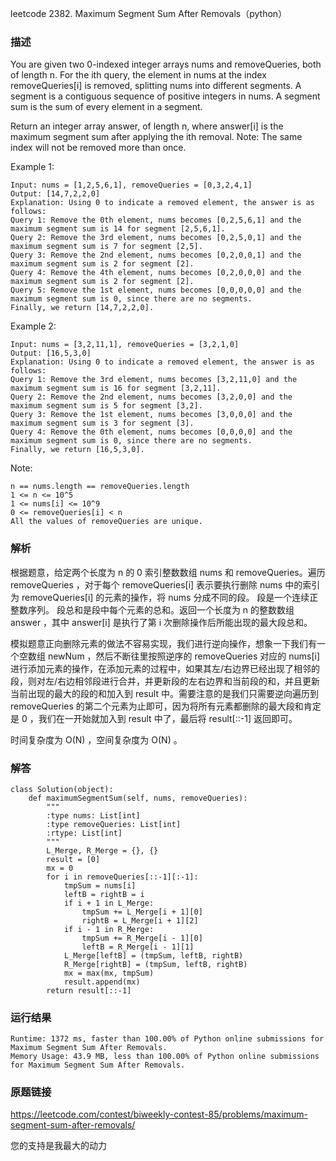 leetcode  2382. Maximum Segment Sum After Removals（python）




### 描述

You are given two 0-indexed integer arrays nums and removeQueries, both of length n. For the ith query, the element in nums at the index removeQueries[i] is removed, splitting nums into different segments. A segment is a contiguous sequence of positive integers in nums. A segment sum is the sum of every element in a segment.

Return an integer array answer, of length n, where answer[i] is the maximum segment sum after applying the ith removal. Note: The same index will not be removed more than once.



Example 1:


	Input: nums = [1,2,5,6,1], removeQueries = [0,3,2,4,1]
	Output: [14,7,2,2,0]
	Explanation: Using 0 to indicate a removed element, the answer is as follows:
	Query 1: Remove the 0th element, nums becomes [0,2,5,6,1] and the maximum segment sum is 14 for segment [2,5,6,1].
	Query 2: Remove the 3rd element, nums becomes [0,2,5,0,1] and the maximum segment sum is 7 for segment [2,5].
	Query 3: Remove the 2nd element, nums becomes [0,2,0,0,1] and the maximum segment sum is 2 for segment [2]. 
	Query 4: Remove the 4th element, nums becomes [0,2,0,0,0] and the maximum segment sum is 2 for segment [2]. 
	Query 5: Remove the 1st element, nums becomes [0,0,0,0,0] and the maximum segment sum is 0, since there are no segments.
	Finally, we return [14,7,2,2,0].
	
Example 2:


	Input: nums = [3,2,11,1], removeQueries = [3,2,1,0]
	Output: [16,5,3,0]
	Explanation: Using 0 to indicate a removed element, the answer is as follows:
	Query 1: Remove the 3rd element, nums becomes [3,2,11,0] and the maximum segment sum is 16 for segment [3,2,11].
	Query 2: Remove the 2nd element, nums becomes [3,2,0,0] and the maximum segment sum is 5 for segment [3,2].
	Query 3: Remove the 1st element, nums becomes [3,0,0,0] and the maximum segment sum is 3 for segment [3].
	Query 4: Remove the 0th element, nums becomes [0,0,0,0] and the maximum segment sum is 0, since there are no segments.
	Finally, we return [16,5,3,0].



Note:


	n == nums.length == removeQueries.length
	1 <= n <= 10^5
	1 <= nums[i] <= 10^9
	0 <= removeQueries[i] < n
	All the values of removeQueries are unique.

### 解析

根据题意，给定两个长度为 n 的 0 索引整数数组 nums 和 removeQueries。遍历 removeQueries ，对于每个 removeQueries[i]  表示要执行删除 nums 中的索引为 removeQueries[i] 的元素的操作，将 nums 分成不同的段。 段是一个连续正整数序列。 段总和是段中每个元素的总和。返回一个长度为 n 的整数数组 answer ，其中 answer[i] 是执行了第 i 次删除操作后所能出现的最大段总和。

模拟题意正向删除元素的做法不容易实现，我们进行逆向操作，想象一下我们有一个空数组 newNum ，然后不断往里按照逆序的 removeQueries 对应的 nums[i] 进行添加元素的操作，在添加元素的过程中，如果其左/右边界已经出现了相邻的段，则对左/右边相邻段进行合并，并更新段的左右边界和当前段的和，并且更新当前出现的最大的段的和加入到 result 中。需要注意的是我们只需要逆向遍历到 removeQueries 的第二个元素为止即可，因为将所有元素都删除的最大段和肯定是 0 ，我们在一开始就加入到 result 中了，最后将 result[::-1] 返回即可。

时间复杂度为 O(N) ，空间复杂度为 O(N) 。

### 解答

	class Solution(object):
	    def maximumSegmentSum(self, nums, removeQueries):
	        """
	        :type nums: List[int]
	        :type removeQueries: List[int]
	        :rtype: List[int]
	        """
	        L_Merge, R_Merge = {}, {}
	        result = [0]
	        mx = 0
	        for i in removeQueries[::-1][:-1]:
	            tmpSum = nums[i]
	            leftB = rightB = i
	            if i + 1 in L_Merge:
	                tmpSum += L_Merge[i + 1][0]
	                rightB = L_Merge[i + 1][2]
	            if i - 1 in R_Merge:
	                tmpSum += R_Merge[i - 1][0]
	                leftB = R_Merge[i - 1][1]
	            L_Merge[leftB] = (tmpSum, leftB, rightB)
	            R_Merge[rightB] = (tmpSum, leftB, rightB)
	            mx = max(mx, tmpSum)
	            result.append(mx)
	        return result[::-1]
	

	


### 运行结果

	Runtime: 1372 ms, faster than 100.00% of Python online submissions for Maximum Segment Sum After Removals.
	Memory Usage: 43.9 MB, less than 100.00% of Python online submissions for Maximum Segment Sum After Removals.


### 原题链接


https://leetcode.com/contest/biweekly-contest-85/problems/maximum-segment-sum-after-removals/

您的支持是我最大的动力
